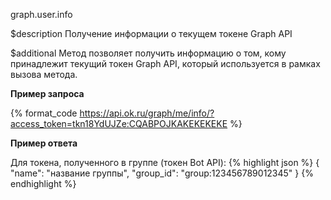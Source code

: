 graph.user.info

$description
Получение информации о текущем токене Graph API

$additional
Метод позволяет получить информацию о том, кому принадлежит текущий токен Graph API, который используется в рамках вызова метода.

**Пример запроса**

{% format_code https://api.ok.ru/graph/me/info/?access_token=tkn18YdUJZe:CQABPOJKAKEKEKEKE %}

**Пример ответа**

Для токена, полученного в группе (токен Bot API):
{% highlight json %}
{
  "name": "название группы",
  "group_id": "group:123456789012345"
}
{% endhighlight %}
